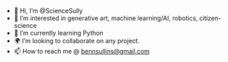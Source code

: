 - 👋 Hi, I’m @ScienceSully
- 👀 I’m interested in generative art, machine learning/AI, robotics, citizen-science  
- 🌱 I’m currently learning Python 
- 🌍 I’m looking to collaborate on any project.
- 📫 How to reach me @ bennsullins@gmail.com

<!---
ScienceSully/ScienceSully is a ✨ special ✨ repository because its `README.md` (this file) appears on your GitHub profile.
You can click the Preview link to take a look at your changes.
--->
